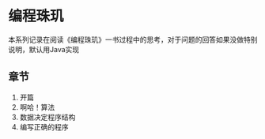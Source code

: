 # 编程珠玑

本系列记录在阅读《编程珠玑》一书过程中的思考，对于问题的回答如果没做特别说明，默认用Java实现

## 章节
1. 开篇
2. 啊哈！算法
3. 数据决定程序结构
4. 编写正确的程序
